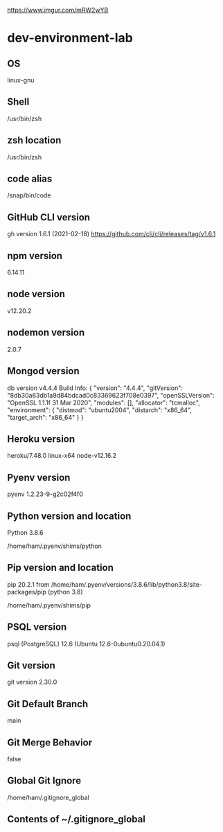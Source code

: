 https://www.imgur.com/mRW2wYB
# dev-environment-lab

## OS

linux-gnu

## Shell

/usr/bin/zsh

## zsh location

/usr/bin/zsh

## code alias

/snap/bin/code

## GitHub CLI version

gh version 1.6.1 (2021-02-18)
https://github.com/cli/cli/releases/tag/v1.6.1

## npm version

6.14.11

## node version

v12.20.2

## nodemon version

2.0.7

## Mongod version

db version v4.4.4
Build Info: {
    "version": "4.4.4",
    "gitVersion": "8db30a63db1a9d84bdcad0c83369623f708e0397",
    "openSSLVersion": "OpenSSL 1.1.1f  31 Mar 2020",
    "modules": [],
    "allocator": "tcmalloc",
    "environment": {
        "distmod": "ubuntu2004",
        "distarch": "x86_64",
        "target_arch": "x86_64"
    }
}

## Heroku version

heroku/7.48.0 linux-x64 node-v12.16.2

## Pyenv version

pyenv 1.2.23-9-g2c02f4f0

## Python version and location

Python 3.8.6

/home/ham/.pyenv/shims/python

## Pip version and location

pip 20.2.1 from /home/ham/.pyenv/versions/3.8.6/lib/python3.8/site-packages/pip (python 3.8)

/home/ham/.pyenv/shims/pip

## PSQL version

psql (PostgreSQL) 12.6 (Ubuntu 12.6-0ubuntu0.20.04.1)

## Git version

git version 2.30.0

## Git Default Branch

main

## Git Merge Behavior

false

## Global Git Ignore

/home/ham/.gitignore_global

## Contents of ~/.gitignore_global


